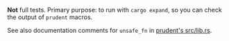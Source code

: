 **Not** full tests. Primary purpose: to run with `cargo expand`, so you can check the output of `prudent` macros.

See also documentation comments for `unsafe_fn` in [prudent's src/lib.rs](../src/lib.rs).
